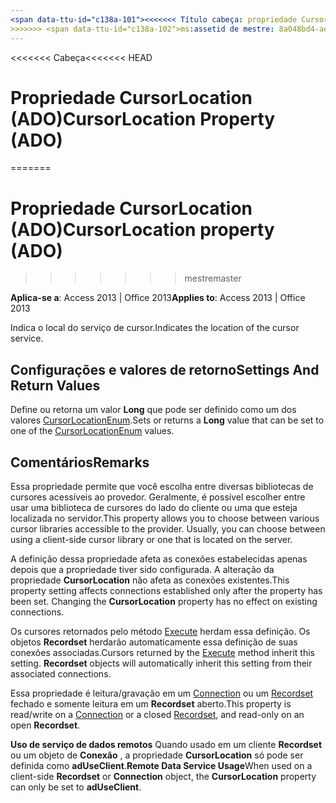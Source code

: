 ```yaml
---
<span data-ttu-id="c138a-101"><<<<<<< Título cabeça: propriedade CursorLocation (ADO) TOCTitle: propriedade CursorLocation (ADO) === título: propriedade CursorLocation (ADO) TOCTitle: propriedade CursorLocation (ADO)</span><span class="sxs-lookup"><span data-stu-id="c138a-101"><<<<<<< HEAD title: CursorLocation Property (ADO) TOCTitle: CursorLocation Property (ADO) ======= title: CursorLocation property (ADO) TOCTitle: CursorLocation property (ADO)</span></span>
>>>>>>> <span data-ttu-id="c138a-102">ms:assetid de mestre: 8a048bd4-ae25-a555-1c07-14364b7e6560 ms:mtpsurl: https://msdn.microsoft.com/library/JJ249606(v=office.15) ms:contentKeyID: ms.date 48546182: 18/09/2015 mtps_version: v=office.15</span><span class="sxs-lookup"><span data-stu-id="c138a-102">master ms:assetid: 8a048bd4-ae25-a555-1c07-14364b7e6560 ms:mtpsurl: https://msdn.microsoft.com/library/JJ249606(v=office.15) ms:contentKeyID: 48546182 ms.date: 09/18/2015 mtps_version: v=office.15</span></span>
---
```


<span data-ttu-id="c138a-103"><<<<<<< Cabeça</span><span class="sxs-lookup"><span data-stu-id="c138a-103"><<<<<<< HEAD</span></span>
# <a name="cursorlocation-property-ado"></a><span data-ttu-id="c138a-104">Propriedade CursorLocation (ADO)</span><span class="sxs-lookup"><span data-stu-id="c138a-104">CursorLocation Property (ADO)</span></span>
=======
# <a name="cursorlocation-property-ado"></a><span data-ttu-id="c138a-105">Propriedade CursorLocation (ADO)</span><span class="sxs-lookup"><span data-stu-id="c138a-105">CursorLocation property (ADO)</span></span>
>>>>>>> <span data-ttu-id="c138a-106">mestre</span><span class="sxs-lookup"><span data-stu-id="c138a-106">master</span></span>


<span data-ttu-id="c138a-107">**Aplica-se a**: Access 2013 | Office 2013</span><span class="sxs-lookup"><span data-stu-id="c138a-107">**Applies to**: Access 2013 | Office 2013</span></span>

<span data-ttu-id="c138a-108">Indica o local do serviço de cursor.</span><span class="sxs-lookup"><span data-stu-id="c138a-108">Indicates the location of the cursor service.</span></span>

## <a name="settings-and-return-values"></a><span data-ttu-id="c138a-109">Configurações e valores de retorno</span><span class="sxs-lookup"><span data-stu-id="c138a-109">Settings And Return Values</span></span>

<span data-ttu-id="c138a-110">Define ou retorna um valor **Long** que pode ser definido como um dos valores [CursorLocationEnum](cursorlocationenum.md).</span><span class="sxs-lookup"><span data-stu-id="c138a-110">Sets or returns a **Long** value that can be set to one of the [CursorLocationEnum](cursorlocationenum.md) values.</span></span>

## <a name="remarks"></a><span data-ttu-id="c138a-111">Comentários</span><span class="sxs-lookup"><span data-stu-id="c138a-111">Remarks</span></span>

<span data-ttu-id="c138a-p101">Essa propriedade permite que você escolha entre diversas bibliotecas de cursores acessíveis ao provedor. Geralmente, é possível escolher entre usar uma biblioteca de cursores do lado do cliente ou uma que esteja localizada no servidor.</span><span class="sxs-lookup"><span data-stu-id="c138a-p101">This property allows you to choose between various cursor libraries accessible to the provider. Usually, you can choose between using a client-side cursor library or one that is located on the server.</span></span>

<span data-ttu-id="c138a-p102">A definição dessa propriedade afeta as conexões estabelecidas apenas depois que a propriedade tiver sido configurada. A alteração da propriedade **CursorLocation** não afeta as conexões existentes.</span><span class="sxs-lookup"><span data-stu-id="c138a-p102">This property setting affects connections established only after the property has been set. Changing the **CursorLocation** property has no effect on existing connections.</span></span>

<span data-ttu-id="c138a-p103">Os cursores retornados pelo método [Execute](https://msdn.microsoft.com/library/jj249832\(v=office.15\)) herdam essa definição. Os objetos **Recordset** herdarão automaticamente essa definição de suas conexões associadas.</span><span class="sxs-lookup"><span data-stu-id="c138a-p103">Cursors returned by the [Execute](https://msdn.microsoft.com/library/jj249832\(v=office.15\)) method inherit this setting. **Recordset** objects will automatically inherit this setting from their associated connections.</span></span>

<span data-ttu-id="c138a-118">Essa propriedade é leitura/gravação em um [Connection](connection-object-ado.md) ou um [Recordset](recordset-object-ado.md) fechado e somente leitura em um **Recordset** aberto.</span><span class="sxs-lookup"><span data-stu-id="c138a-118">This property is read/write on a [Connection](connection-object-ado.md) or a closed [Recordset](recordset-object-ado.md), and read-only on an open **Recordset**.</span></span>

<span data-ttu-id="c138a-119">**Uso de serviço de dados remotos** Quando usado em um cliente **Recordset** ou um objeto de **Conexão** , a propriedade **CursorLocation** só pode ser definida como **adUseClient**.</span><span class="sxs-lookup"><span data-stu-id="c138a-119">**Remote Data Service Usage**When used on a client-side **Recordset** or **Connection** object, the **CursorLocation** property can only be set to **adUseClient**.</span></span>

